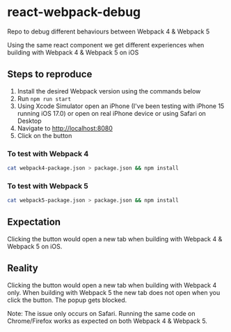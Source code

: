 # react-webpack-debug

Repo to debug different behaviours between Webpack 4 &amp; Webpack 5

Using the same react component we get different experiences when building with Webpack 4 & Webpack 5 on iOS

## Steps to reproduce

1. Install the desired Webpack version using the commands below
2. Run `npm run start`
3. Using Xcode Simulator open an iPhone (I've been testing with iPhone 15 running iOS 17.0) or open on real iPhone device or using Safari on Desktop
4. Navigate to <http://localhost:8080>
5. Click on the button

### To test with Webpack 4

```bash
cat webpack4-package.json > package.json && npm install
```

### To test with Webpack 5

```bash
cat webpack5-package.json > package.json && npm install
```

## Expectation

Clicking the button would open a new tab when building with Webpack 4 & Webpack 5 on iOS.

## Reality

Clicking the button would open a new tab when building with Webpack 4 only.
When building with Webpack 5 the new tab does not open when you click the button. The popup gets blocked.

Note: The issue only occurs on Safari. Running the same code on Chrome/Firefox works as expected on both Webpack 4 & Webpack 5.
